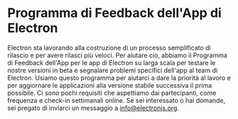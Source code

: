 # Programma di Feedback dell'App di Electron
Electron sta lavorando alla costruzione di un processo semplificato di rilascio e per avere rilasci più veloci. Per aiutare ciò, abbiamo il Programma di Feedback dell'App per le app di Electron su larga scala per testare le nostre versioni in beta e segnalare problemi specifici dell'app al team di Electron. Usiamo questo programma per aiutarci a dare la priorità al lavoro e per aggiornare le applicazioni alla versione stabile successiva il prima possibile. Ci sono pochi requisiti che aspettiamo dai partecipanti, come frequenza e check-in settimanali online. Se sei interessato o hai domande, sei pregato di inviarci un messaggio a info@electronjs.org.

